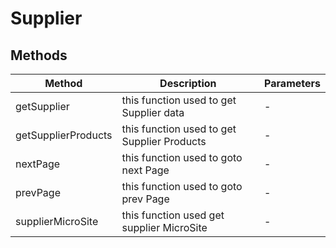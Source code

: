 # Supplier

## Methods

<!-- @vuese:Supplier:methods:start -->
|Method|Description|Parameters|
|---|---|---|
|getSupplier|this function used to get Supplier data|-|
|getSupplierProducts|this function used to get Supplier Products|-|
|nextPage|this function used to goto next Page|-|
|prevPage|this function used to goto prev Page|-|
|supplierMicroSite|this function used get supplier MicroSite|-|

<!-- @vuese:Supplier:methods:end -->


